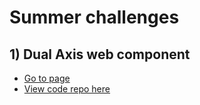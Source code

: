 # Summer challenges

## 1) Dual Axis web component

- [Go to page](./1_dual-axis)
- [View code repo here](https://github.com/UP940148/summer-programming-stuffs/tree/main/summer-challenges/1_dual-axis)
